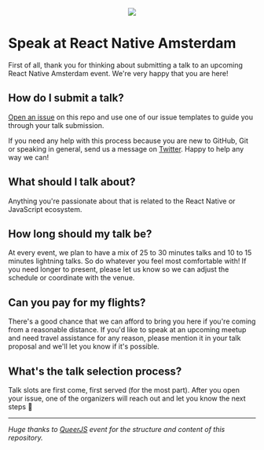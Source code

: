 <p align="center">
  <img src="https://user-images.githubusercontent.com/6207220/62271342-ad4a3280-b438-11e9-86c4-91a95f875c61.png" />
</p>

# Speak at React Native Amsterdam

First of all, thank you for thinking about submitting a talk to an upcoming React Native Amsterdam event. We're very happy that you are here!

## How do I submit a talk?

[Open an issue](https://github.com/react-native-amsterdam/talk-proposals/issues/new/choose) on this repo and use one of our issue templates to guide you through your talk submission.

If you need any help with this process because you are new to GitHub, Git or speaking in general, send us a message on [Twitter](https://twitter.com/ReactNativeAMS). Happy to help any way we can!

## What should I talk about?

Anything you're passionate about that is related to the React Native or JavaScript ecosystem.

## How long should my talk be?

At every event, we plan to have a mix of 25 to 30 minutes talks and 10 to 15 minutes lightning talks. So do whatever you feel most comfortable with! If you need longer to present, please let us know so we can adjust the schedule or coordinate with the venue.

## Can you pay for my flights?

There's a good chance that we can afford to bring you here if you're coming from a reasonable distance. If you'd like to speak at an upcoming meetup and need travel assistance for any reason, please mention it in your talk proposal and we'll let you know if it's possible.

## What's the talk selection process?

Talk slots are first come, first served (for the most part). After you open your issue, one of the organizers will reach out and let you know the next steps :tada:

---

_Huge thanks to [QueerJS](https://github.com/queerjs) event for the structure and content of this repository._
